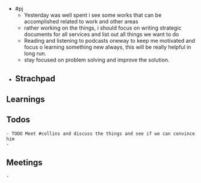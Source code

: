 - #pj
	- Yesterday was well spent i see some works that can be accomplished related to work and other areas
	- rather working on the things, i should focus on writing strategic documents for all services and list out all things we want to do
	- Reading and listening to podcasts oneway  to keep me motivated and focus o learning something new always, this will be really helpful in long run.
	- stay focused on problem solving and improve the solution.
- ## Strachpad
## Learnings
## Todos
	- TODO Meet #collins and discuss the things and see if we can convince him
	-
## Meetings
	-